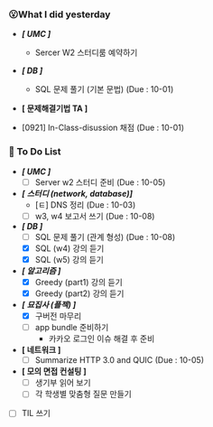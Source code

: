 ### 😮What I did yesterday


- ***[ UMC ]***
  - Sercer W2 스터디룸 예약하기

- ***[ DB ]***
  - SQL 문제 풀기 (기본 문법) (Due : 10-01)

- **[ 문제해결기법 TA ]**
-  [0921] In-Class-disussion 채점 (Due : 10-01)


###  🤔 To Do List

- ***[ UMC ]***
  - [ ] Server w2 스터디 준비 (Due : 10-05)

- ***[ 스터디 (network, database)]***
  - [ㅌ] DNS 정리 (Due : 10-03)
  - [ ] w3, w4 보고서 쓰기 (Due : 10-08)

- ***[ DB ]***
  - [ ] SQL 문제 풀기 (관계 형성) (Due : 10-08)
  - [x] SQL (w4) 강의 듣기
  - [x] SQL (w5) 강의 듣기

- ***[ 알고리즘 ]***
  - [x] Greedy (part1) 강의 듣기
  - [x] Greedy (part2) 강의 듣기

- ***[ 묘집사 (플젝) ]***
  - [x] 구버전 마무리
  - [ ] app bundle 준비하기
    - 카카오 로그인 이슈 해결 후 준비

- **[ 네트워크 ]**
  - [ ] Summarize HTTP 3.0 and QUIC (Due : 10-05)

- **[ 모의 면접 컨설팅 ]**
  - [ ] 생기부 읽어 보기
  - [ ] 각 학생별 맞춤형 질문 만들기 
  
- [ ] TIL 쓰기
    
  <br>
